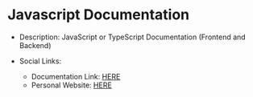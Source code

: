 # Javascript Documentation

- Description: JavaScript or TypeScript Documentation (Frontend and Backend)

- Social Links:
  - Documentation Link: [HERE](https://alibaihaqi.github.io/javascript-docs/)
  - Personal Website: [HERE](https://www.alibaihaqi.com)
